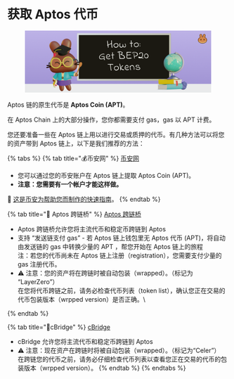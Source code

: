 # 获取 Aptos 代币

<figure><img src="../.gitbook/assets/how-to-get-bep20-tokens-header.png" alt=""><figcaption></figcaption></figure>

Aptos 链的原生代币是 **Aptos Coin (APT)**。&#x20;

在 Aptos Chain 上的大部分操作，您你都需要支付 gas，gas 以 APT 计费。

您还要准备一些在 Aptos 链上用以进行交易或质押的代币。有几种方法可以将您的资产带到 Aptos 链上，以下是我们推荐的方法：

{% tabs %}
{% tab title="💰币安网" %}
[币安网 ](https://www.binance.com/en/)

* 您可以通过您的币安账户在 Aptos 链上提取 Aptos Coin (APT)。&#x20;
* **注意：您需要有一个帐户才能这样做。**&#x20;

📖 [这是币安为帮助您而制作的快速指南](https://www.binance.com/zh-CN/support/faq/85a1c394ac1d489fb0bfac0ef2fceafd)。
{% endtab %}

{% tab title="🌉 Aptos 跨链桥" %}
[Aptos 跨链桥](https://theaptosbridge.com/bridge)

* Aptos 跨链桥允许您将主流代币和稳定币跨链到 Aptos&#x20;
* 支持 “发送链支付 gas” - 若 Aptos 链上钱包里无 Aptos 代币 (APT)，将自动由发送链的 gas 中转换少量的 APT ，帮您开始在 Aptos 链上的旅程\
  注：若您的代币尚未在 Aptos 链上注册（registration），您需要支付少量的 gas 注册代币。
* ⚠️ 注意：您的资产将在跨链时被自动包装（wrapped）。（标记为 “LayerZero”） \
  在您将代币跨链之前，请务必检查代币列表（token list），确认您正在交易的代币包装版本（wrpped version）是否正确。\

{% endtab %}

{% tab title="🌉cBridge" %}
[cBridge ](https://cbridge.celer.network/)

* cBridge 允许您将主流代币和稳定币跨链到 Aptos&#x20;
* ⚠️ 注意：现在资产在跨链时将被自动包装（wrapped）。（标记为“Celer”） \
  在跨链您的代币之前，请务必仔细检查代币列表以查看您正在交易的代币的包装版本（wrpped version）。
{% endtab %}
{% endtabs %}
